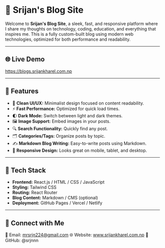 # 📝 Srijan's Blog Site

Welcome to **Srijan's Blog Site**, a sleek, fast, and responsive platform where I share my thoughts on technology, coding, education, and everything that inspires me. This is a fully custom-built blog using modern web technologies, optimized for both performance and readability.

---

## 🌐 Live Demo

https://blogs.srijankharel.com.np  

---

## 🚀 Features

- 🧠 **Clean UI/UX:** Minimalist design focused on content readability.
- ⚡ **Fast Performance:** Optimized for quick load times.
- 🌓 **Dark Mode:** Switch between light and dark themes.
- 🖼️ **Image Support:** Embed images in your posts.
- 🔍 **Search Functionality:** Quickly find any post.
- 🗂️ **Categories/Tags:** Organize posts by topic.
- ✍️ **Markdown Blog Writing:** Easy-to-write posts using Markdown.
- 📱 **Responsive Design:** Looks great on mobile, tablet, and desktop.

---

## 🔧 Tech Stack

- **Frontend:** React.js / HTML / CSS / JavaScript
- **Styling:** Tailwind CSS
- **Routing:** React Router
- **Blog Content:** Markdown / CMS (optional)
- **Deployment:** GitHub Pages / Vercel / Netlify

---
## 🤝 Connect with Me
📧 Email: mrsrjn224@gmail.com
🌐 Website: www.srijankharel.com.np
💼 GitHub: @srjnnn

